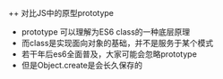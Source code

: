 ++ 对比JS中的原型prototype
 - prototype 可以理解为ES6 class的一种底层原理 
 - 而class是实现面向对象的基础，并不是服务于某个模式 
 - 若干年后es6全面普及，大家可能会忽略prototype
 - 但是Object.create是会长久保存的 